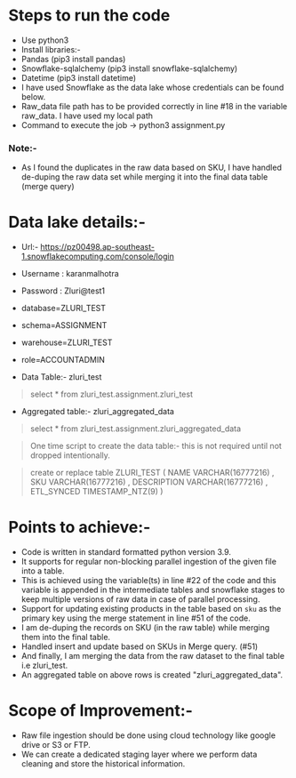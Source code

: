 # Steps to run the code

- Use python3
- Install libraries:-
- Pandas (pip3 install pandas)
- Snowflake-sqlalchemy (pip3 install snowflake-sqlalchemy)
- Datetime (pip3 install datetime)
- I have used Snowflake as the data lake whose credentials can be found below.
- Raw_data file path has to be provided correctly in line #18 in the variable raw_data. I have used my local path
- Command to execute the job → python3 assignment.py

### Note:- 
- As I found the duplicates in the raw data based on SKU, I have handled de-duping the raw data set while merging it into the final data table (merge query)

# Data lake details:-
- Url:- https://pz00498.ap-southeast-1.snowflakecomputing.com/console/login
- Username : karanmalhotra
- Password : Zluri@test1
- database=ZLURI_TEST
- schema=ASSIGNMENT
- warehouse=ZLURI_TEST
- role=ACCOUNTADMIN

- Data Table:- zluri_test
> select * from zluri_test.assignment.zluri_test

- Aggregated table:- zluri_aggregated_data
> select * from zluri_test.assignment.zluri_aggregated_data


> One time script to create the data table:- this is not required until not dropped intentionally.

> create or replace table ZLURI_TEST
> (
> NAME	VARCHAR(16777216)
> , SKU	VARCHAR(16777216)
> , DESCRIPTION	VARCHAR(16777216)
> , ETL_SYNCED	TIMESTAMP_NTZ(9)
> )


# Points to achieve:-
- Code is written in standard formatted python version 3.9.
- It supports for regular non-blocking parallel ingestion of the given file into a table.
- This is achieved using the variable(ts) in line #22 of the code and this variable is appended in the intermediate tables and snowflake stages to keep multiple versions of raw data in case of parallel processing.
- Support for updating existing products in the table based on `sku` as the primary key using the merge statement in line #51 of the code.
- I am de-duping the records on SKU (in the raw table) while merging them into the final table.
- Handled insert and update based on SKUs in Merge query. (#51)
- And finally, I am merging the data from the raw dataset to the final table i.e zluri_test.
- An aggregated table on above rows is created "zluri_aggregated_data".


# Scope of Improvement:-
- Raw file ingestion should be done using cloud technology like google drive or S3 or FTP.
- We can create a dedicated staging layer where we perform data cleaning and store the historical information.
